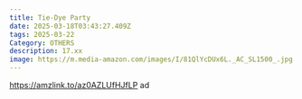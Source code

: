 ```yaml
---
title: Tie-Dye Party
date: 2025-03-18T03:43:27.409Z
tags: 2025-03-22
Category: OTHERS
description: 17.xx
image: https://m.media-amazon.com/images/I/81QlYcDUx6L._AC_SL1500_.jpg
---
```

https://amzlink.to/az0AZLUfHJfLP   ad